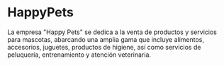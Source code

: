 # HappyPets
La empresa "Happy Pets" se dedica a la venta de productos y servicios para mascotas, abarcando una amplia gama que incluye alimentos, accesorios, juguetes, productos de higiene, así como servicios de peluquería, entrenamiento y atención veterinaria.
